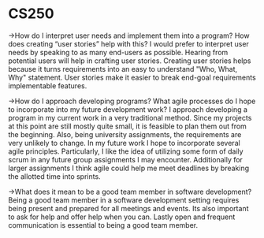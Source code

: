 # CS250
->How do I interpret user needs and implement them into a program? How does creating “user stories” help with this?
    I would prefer to interpret user needs by speaking to as many end-users as possible. Hearing from potential users will help in crafting user stories. Creating user stories helps because it turns requirements into an easy to understand "Who, What, Why" statement. User stories make it easier to break end-goal requirements implementable features.

->How do I approach developing programs? What agile processes do I hope to incorporate into my future development work?
    I approach developing a program in my current work in a very traditional method. Since my projects at this point are still mostly quite small, it is feasible to plan them out from the beginning. Also, being university assignments, the requirements are very unlikely to change. In my future work I hope to incorporate several agile principles. Particularly, I like the idea of utilizing some form of daily scrum in any future group assignments I may encounter. Additionally for larger assignments I think agile could help me meet deadlines by breaking the allotted time into sprints.

->What does it mean to be a good team member in software development?
    Being a good team member in a software development setting requires being present and prepared for all meetings and events. Its also important to ask for help and offer help when you can. Lastly open and frequent communication is essential to being a good team member.
